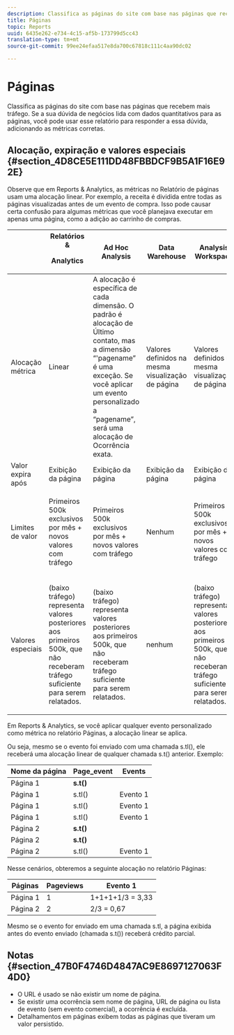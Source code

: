 ```yaml
---
description: Classifica as páginas do site com base nas páginas que recebem mais tráfego. Se a sua dúvida de negócios lida com dados quantitativos para as páginas, você pode usar esse relatório para responder a essa dúvida, adicionando as métricas corretas.
title: Páginas
topic: Reports
uuid: 6435e262-e734-4c15-af5b-173799d5cc43
translation-type: tm+mt
source-git-commit: 99ee24efaa517e8da700c67818c111c4aa90dc02

---
```



# Páginas

Classifica as páginas do site com base nas páginas que recebem mais tráfego. Se a sua dúvida de negócios lida com dados quantitativos para as páginas, você pode usar esse relatório para responder a essa dúvida, adicionando as métricas corretas.

## Alocação, expiração e valores especiais {#section_4D8CE5E111DD48FBBDCF9B5A1F16E92E}

Observe que em Reports &amp; Analytics, as métricas no Relatório de páginas usam uma alocação linear. Por exemplo, a receita é dividida entre todas as páginas visualizadas antes de um evento de compra. Isso pode causar certa confusão para algumas métricas que você planejava executar em apenas uma página, como a adição ao carrinho de compras.

<table id="table_EC7423532C7E44DE97B7FC0321585A2B"> 
 <thead> 
  <tr> 
   <th colname="col1" class="entry"> </th> 
   <th colname="col2" class="entry">Relatórios &amp; <p>Analytics </p> </th> 
   <th colname="col3" class="entry"> Ad Hoc Analysis </th> 
   <th colname="col4" class="entry"> Data Warehouse </th> 
   <th colname="col5" class="entry"> Analysis Workspace </th> 
  </tr>
 </thead>
 <tbody> 
  <tr> 
   <td colname="col1"> Alocação métrica </td> 
   <td colname="col2"> Linear </td> 
   <td colname="col3"> A alocação é específica de cada dimensão. O padrão é alocação de Último contato, mas a dimensão “'pagename” é uma exceção. Se você aplicar um evento personalizado a “pagename”, será uma alocação de Ocorrência exata. </td> 
   <td colname="col4"> <p>Valores definidos na mesma visualização de página </p> </td> 
   <td colname="col5"> <p>Valores definidos na mesma visualização de página </p> </td> 
  </tr> 
  <tr> 
   <td colname="col1"> Valor expira após </td> 
   <td colname="col2"> Exibição da página </td> 
   <td colname="col3"> Exibição da página </td> 
   <td colname="col4"> Exibição da página </td> 
   <td colname="col5"> Exibição da página </td> 
  </tr> 
  <tr> 
   <td colname="col1"> Limites de valor </td> 
   <td colname="col2"> <p>Primeiros 500k exclusivos por mês + novos valores com tráfego </p> </td> 
   <td colname="col3"> <p>Primeiros 500k exclusivos por mês + novos valores com tráfego </p> </td> 
   <td colname="col4"> Nenhum </td> 
   <td colname="col5"> <p>Primeiros 500k exclusivos por mês + novos valores com tráfego </p> </td> 
  </tr> 
  <tr> 
   <td colname="col1"> Valores especiais </td> 
   <td colname="col2"> <p>(baixo tráfego) representa valores posteriores aos primeiros 500k, que não receberam tráfego suficiente para serem relatados. </p> </td> 
   <td colname="col3"> <p>(baixo tráfego) representa valores posteriores aos primeiros 500k, que não receberam tráfego suficiente para serem relatados. </p> </td> 
   <td colname="col4"> nenhum </td> 
   <td colname="col5"> <p>(baixo tráfego) representa valores posteriores aos primeiros 500k, que não receberam tráfego suficiente para serem relatados. </p> </td> 
  </tr> 
 </tbody> 
</table>

Em Reports &amp; Analytics, se você aplicar qualquer evento personalizado como métrica no relatório Páginas, a alocação linear se aplica.

Ou seja, mesmo se o evento foi enviado com uma chamada s.tl(), ele receberá uma alocação linear de qualquer chamada s.t() anterior. Exemplo:

| Nome da página | Page_event | Events |
|---|---|---|
| Página 1 | **s.t()** |  |
| Página 1 | s.tl() | Evento 1 |
| Página 1 | s.tl() | Evento 1 |
| Página 1 | s.tl() | Evento 1 |
| Página 2 | **s.t()** |  |
| Página 2 | **s.t()** |  |
| Página 2 | s.tl() | Evento 1 |

Nesse cenários, obteremos a seguinte alocação no relatório Páginas:

| Páginas | Pageviews | Evento 1 |
|---|---|---|
| Página 1 | 1 | 1+1+1+1/3 = 3,33 |
| Página 2 | 2 | 2/3 = 0,67 |

Mesmo se o evento for enviado em uma chamada s.tl, a página exibida antes do evento enviado (chamada s.t()) receberá crédito parcial.

## Notas {#section_47B0F4746D4847AC9E8697127063F4D0}

* O URL é usado se não existir um nome de página.
* Se existir uma ocorrência sem nome de página, URL de página ou lista de evento (sem evento comercial), a ocorrência é excluída.
* Detalhamentos em páginas exibem todas as páginas que tiveram um valor persistido.

